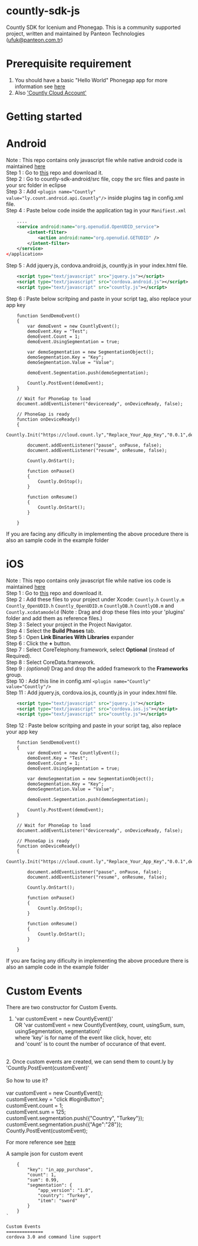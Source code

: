 countly-sdk-js
==============

Countly SDK for Icenium and Phonegap. This is a community supported project, 
written and maintained by Panteon Technologies (ufuk@panteon.com.tr)

Prerequisite requirement
==============
1) You should have a basic "Hello World" Phonegap app for more information see <a href="http://docs.phonegap.com/en/edge/guide_platforms_index.md.html"> here </a> <br>
2) Also <a href="https://count.ly/">'Countly Cloud Account' </a>

Getting started 
==============

Android 
==============
Note : This repo contains only javascript file while native android code is maintained <a href="https://github.com/Countly/countly-sdk-android">here</a> <br/>
Step 1 : Go to <a href="https://github.com/Countly/countly-sdk-android">this</a> repo and download it.<br/>
Step 2 : Go to countly-sdk-android/src file, copy the src files and paste in your src folder in eclipse <br/>
Step 3 : Add ```<plugin name="Countly" value="ly.count.android.api.Countly"/>``` inside plugins tag in config.xml file.<br/>
Step 4 : Paste below code inside the application tag in your `Manifiest.xml` <br/>

```xml
	....
	<service android:name="org.openudid.OpenUDID_service"> 
		<intent-filter>
	       	<action android:name="org.openudid.GETUDID" />
	    </intent-filter>
	</service>
</application>
```

Step 5 : Add jquery.js, cordova.android.js, countly.js in your index.html file. <br/>

```xml
	<script type="text/javascript" src="jquery.js"></script>
	<script type="text/javascript" src="cordova.android.js"></script>
    <script type="text/javascript" src="countly.js"></script>
```

Step 6 : Paste below scritping and paste in your script tag, also replace your app key <br/>


        function SendDemoEvent()
        {
            var demoEvent = new CountlyEvent();
            demoEvent.Key = "Test";
            demoEvent.Count = 1;
            demoEvent.UsingSegmentation = true;
        
            var demoSegmentation = new SegmentationObject();
            demoSegmentation.Key = "Key";
            demoSegmentation.Value = "Value";
        
            demoEvent.Segmentation.push(demoSegmentation);
            
            Countly.PostEvent(demoEvent);
        }
        
        // Wait for PhoneGap to load
        document.addEventListener("deviceready", onDeviceReady, false);
        
        // PhoneGap is ready
        function onDeviceReady() 
        {
            Countly.Init("https://cloud.count.ly","Replace_Your_App_Key","0.0.1",device.uuid);
            
            document.addEventListener("pause", onPause, false);
            document.addEventListener("resume", onResume, false);
            
            Countly.OnStart();
            
            function onPause() 
            {
                Countly.OnStop();
            }
            
            function onResume() 
            {
                Countly.OnStart();
            }
            
        }
If you are facing any dificulty in implementing the above procedure there is also an sample code in the example folder <br/>

iOS
==============
Note : This repo contains only javascript file while native ios code is maintained <a href="https://github.com/Countly/countly-sdk-ios">here</a> 
<br/>
Step 1 : Go to <a href="https://github.com/Countly/countly-sdk-ios">this</a> repo and download it.<br/>
Step 2 : Add these files to your project under Xcode: `Countly.h` `Countly.m` `Countly_OpenUDID.h` `Countly_OpenUDID.m` `CountlyDB.h` `CountlyDB.m` and `Countly.xcdatamodeld` (Note : Drag and drop these files into your 'plugins' folder and add them as reference files.) <br/>
Step 3 : Select your project in the Project Navigator.<br/>
Step 4 : Select the **Build Phases** tab. <br/>
Step 5 : Open **Link Binaries With Libraries** expander <br/>
Step 6 : Click the **+** button. <br/>
Step 7 : Select CoreTelephony.framework, select **Optional** (instead of Required). <br/>
Step 8 : Select CoreData.framework. <br/>
Step 9 : *(optional)* Drag and drop the added framework to the **Frameworks** group. <br/>
Step 10 : Add this line in config.xml `<plugin name="Countly" value="Countly"/>` <br/>
Step 11 : Add jquery.js, cordova.ios.js, countly.js in your index.html file. <br/>

```xml
    <script type="text/javascript" src="jquery.js"></script>
    <script type="text/javascript" src="cordova.ios.js"></script>
    <script type="text/javascript" src="countly.js"></script>
```

Step 12 : Paste below scritping and paste in your script tag, also replace your app key <br/>


        function SendDemoEvent()
        {
            var demoEvent = new CountlyEvent();
            demoEvent.Key = "Test";
            demoEvent.Count = 1;
            demoEvent.UsingSegmentation = true;
        
            var demoSegmentation = new SegmentationObject();
            demoSegmentation.Key = "Key";
            demoSegmentation.Value = "Value";
        
            demoEvent.Segmentation.push(demoSegmentation);
            
            Countly.PostEvent(demoEvent);
        }
        
        // Wait for PhoneGap to load
        document.addEventListener("deviceready", onDeviceReady, false);
        
        // PhoneGap is ready
        function onDeviceReady() 
        {
            Countly.Init("https://cloud.count.ly","Replace_Your_App_Key","0.0.1",device.uuid);
            
            document.addEventListener("pause", onPause, false);
            document.addEventListener("resume", onResume, false);
            
            Countly.OnStart();
            
            function onPause() 
            {
                Countly.OnStop();
            }
            
            function onResume() 
            {
                Countly.OnStart();
            }
            
        }
If you are facing any dificulty in implementing the above procedure there is also an sample code in the example folder <br/>

Custom Events
==============
There are two constructor for Custom Events. <br/>
1. 'var customEvent = new CountlyEvent()'<br/>
OR 'var customEvent = new CountlyEvent(key, count, usingSum, sum, usingSegmentation, segmentation)'<br/>
where 'key' is for name of the event like click, hover, etc<br/>
and 'count' is to count the number of occurance of that event.<br/>
<br/>
2. Once custom events are created, we can send them to count.ly by<br/>
'Countly.PostEvent(customEvent)'<br/>
<br/>
So how to use it?<br/>
<br/>
    var customEvent = new CountlyEvent();<br/>
    customEvent.key = "click #loginButton";<br/>
    customEvent.count = 1;<br/>
    customEvent.sum = 125;<br/>
    customEvent.segmentation.push({"Country", "Turkey"});<br/>
    customEvent.segmentation.push({"Age":"28"});<br/>
    Countly.PostEvent(customEvent);<br/>

For more reference see <a href="https://count.ly/resources/reference/custom-events">here</a> 

A sample json for custom event <br/>

```
    {
        "key": "in_app_purchase",
        "count": 1,
        "sum": 0.99,
        "segmentation": {
            "app_version": "1.0",
            "country": "Turkey",
            "item": "sword"
        }
    }
`

Custom Events
==============
cordova 3.0 and command line support
